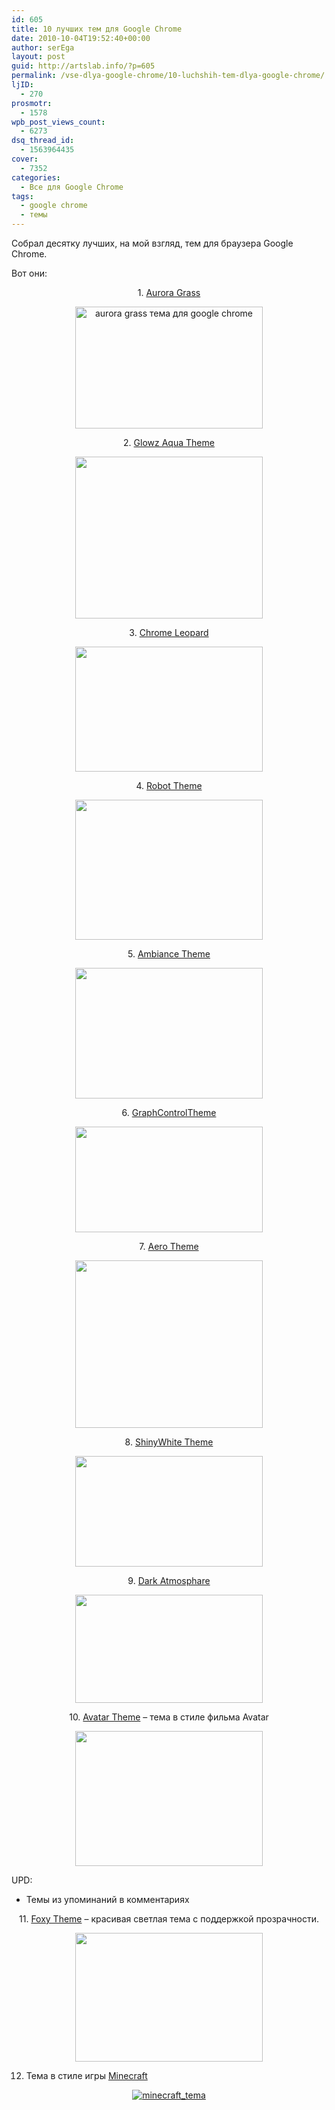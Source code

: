 ```yaml
---
id: 605
title: 10 лучших тем для Google Chrome
date: 2010-10-04T19:52:40+00:00
author: serEga
layout: post
guid: http://artslab.info/?p=605
permalink: /vse-dlya-google-chrome/10-luchshih-tem-dlya-google-chrome/
ljID:
  - 270
prosmotr:
  - 1578
wpb_post_views_count:
  - 6273
dsq_thread_id:
  - 1563964435
cover:
  - 7352
categories:
  - Все для Google Chrome
tags:
  - google chrome
  - темы
---
```

Собрал десятку лучших, на мой взгляд, тем для браузера Google Chrome.

Вот они:

<p style="text-align: center;">
  1. <a href="https://chrome.google.com/extensions/detail/ghjkcholelkaibjpjpnlohnppfoondne" target="_blank">Aurora Grass</a>
</p>

<p style="text-align: center;">
  <a href="{{site.img_cdn}}/Aurora_Grass_Chrome_Theme.jpg"><img class="aligncenter size-medium wp-image-606" title="Aurora_Grass_Chrome_Theme" src="{{site.img_cdn}}/Aurora_Grass_Chrome_Theme-300x195.jpg" alt="aurora grass тема для google chrome" width="300" height="195" srcset="{{site.img_cdn}}/Aurora_Grass_Chrome_Theme-300x195.jpg 300w, {{site.img_cdn}}/Aurora_Grass_Chrome_Theme.jpg 500w" sizes="(max-width: 300px) 100vw, 300px" /></a>
</p>

<p style="text-align: center;">
  2. <a href="http://stamga.deviantart.com/art/Glowz-Aqua-146177127">Glowz Aqua Theme</a>
</p>

<p style="text-align: center;">
  <a href="{{site.img_cdn}}/auqa.png"><img class="aligncenter size-medium wp-image-607" title="aqua стеклянная тема для google chrome" src="{{site.img_cdn}}/auqa-300x259.png" alt="" width="300" height="259" srcset="{{site.img_cdn}}/auqa-300x259.png 300w, {{site.img_cdn}}/auqa.png 893w" sizes="(max-width: 300px) 100vw, 300px" /></a>
</p>

<p style="text-align: center;">
  3. <a href="http://hsn.deviantart.com/art/Chrome-Leopard-141132727" target="_blank">Chrome Leopard</a>
</p>

<p style="text-align: center;">
  <a href="{{site.img_cdn}}/Chrome_Leopard_by_hsn.jpg"><img class="aligncenter size-medium wp-image-608" title="Chrome_Leopard_by_hsn" src="{{site.img_cdn}}/Chrome_Leopard_by_hsn-300x200.jpg" alt="" width="300" height="200" srcset="{{site.img_cdn}}/Chrome_Leopard_by_hsn-300x200.jpg 300w, {{site.img_cdn}}/Chrome_Leopard_by_hsn.jpg 905w" sizes="(max-width: 300px) 100vw, 300px" /></a><!--more-->
</p>

<p style="text-align: center;">
  4. <a href="https://chrome.google.com/extensions/detail/oeljdmeofcikjblcoehpmdnooimalbmj?hl=en" target="_blank">Robot Theme</a>
</p>

<p style="text-align: center;">
  <a href="{{site.img_cdn}}/robot_theme.png"><img class="aligncenter size-medium wp-image-609" title="robot theme for google chrome" src="{{site.img_cdn}}/robot_theme-300x224.png" alt="" width="300" height="224" srcset="{{site.img_cdn}}/robot_theme-300x224.png 300w, {{site.img_cdn}}/robot_theme-1024x768.png 1024w, {{site.img_cdn}}/robot_theme.png 1036w" sizes="(max-width: 300px) 100vw, 300px" /></a>
</p>

<p style="text-align: center;">
  5. <a href="https://chrome.google.com/extensions/detail/elnmibmpefhmfgphdphdncoogpbfmlbp?hl=en#" target="_blank">Ambiance Theme</a>
</p>

<p style="text-align: center;">
  <a href="{{site.img_cdn}}/ambiance_theme.png"><img class="aligncenter size-medium wp-image-610" title="ambiance_theme" src="{{site.img_cdn}}/ambiance_theme-300x209.png" alt="" width="300" height="209" srcset="{{site.img_cdn}}/ambiance_theme-300x209.png 300w, {{site.img_cdn}}/ambiance_theme-1024x716.png 1024w, {{site.img_cdn}}/ambiance_theme.png 1029w" sizes="(max-width: 300px) 100vw, 300px" /></a>
</p>

<p style="text-align: center;">
  6. <a href="https://chrome.google.com/extensions/detail/hfandfjnedocngfomhgkeomfkekkdpak#" target="_blank">GraphControlTheme</a>
</p>

<p style="text-align: center;">
  <a href="{{site.img_cdn}}/graphc.png"><img class="aligncenter size-medium wp-image-611" title="graphc" src="{{site.img_cdn}}/graphc-300x169.png" alt="" width="300" height="169" srcset="{{site.img_cdn}}/graphc-300x169.png 300w, {{site.img_cdn}}/graphc.png 800w" sizes="(max-width: 300px) 100vw, 300px" /></a>
</p>

<p style="text-align: center;">
  7. <a href="http://stamga.deviantart.com/art/Aero-Theme-CRX-Version-1-5-144788434" target="_blank">Aero Theme</a>
</p>

<p style="text-align: center;">
  <a href="{{site.img_cdn}}/Aero_Theme___CRX_Version_1_5_by_Stamga.jpg"><img class="aligncenter size-medium wp-image-612" title="Aero_Theme прозрачная тема для google chrome" src="{{site.img_cdn}}/Aero_Theme___CRX_Version_1_5_by_Stamga-300x268.jpg" alt="" width="300" height="268" srcset="{{site.img_cdn}}/Aero_Theme___CRX_Version_1_5_by_Stamga-300x268.jpg 300w, {{site.img_cdn}}/Aero_Theme___CRX_Version_1_5_by_Stamga.jpg 800w" sizes="(max-width: 300px) 100vw, 300px" /></a>
</p>

<p style="text-align: center;">
  8. <a href="http://pigletiger.deviantart.com/art/ShinyWhite-for-Google-Chrome-146654686">ShinyWhite Theme</a>
</p>

<p style="text-align: center;">
  <a href="{{site.img_cdn}}/ShinyWhite_for_Google_Chrome_by_Pigletiger.jpg"><img class="aligncenter size-medium wp-image-613" title="ShinyWhite_for_Google_Chrome_by_Pigletiger" src="{{site.img_cdn}}/ShinyWhite_for_Google_Chrome_by_Pigletiger-300x177.jpg" alt="" width="300" height="177" srcset="{{site.img_cdn}}/ShinyWhite_for_Google_Chrome_by_Pigletiger-300x177.jpg 300w, {{site.img_cdn}}/ShinyWhite_for_Google_Chrome_by_Pigletiger-1024x606.jpg 1024w, {{site.img_cdn}}/ShinyWhite_for_Google_Chrome_by_Pigletiger.jpg 1086w" sizes="(max-width: 300px) 100vw, 300px" /></a>
</p>

<p style="text-align: center;">
  9. <a href="http://clyronom.deviantart.com/art/dark-atmosphere-140274887" target="_blank">Dark Atmosphare</a>
</p>

<p style="text-align: center;">
  <a href="{{site.img_cdn}}/dark_atmosphere_by_Clyronom.jpg"><img class="aligncenter size-medium wp-image-614" title="dark_atmosphere_by_Clyronom" src="{{site.img_cdn}}/dark_atmosphere_by_Clyronom-300x173.jpg" alt="" width="300" height="173" /></a>
</p>

<p style="text-align: center;">
  10. <a href="https://chrome.google.com/extensions/detail/dlbfeiakikepppihgipiempgcnncpphb" target="_blank">Avatar Theme</a> &#8211; тема в стиле фильма Avatar
</p>

<p style="text-align: center;">
  <a href="{{site.img_cdn}}/avatar.png"><img class="aligncenter size-medium wp-image-615" title="avatar тема для google chrome" src="{{site.img_cdn}}/avatar-300x216.png" alt="" width="300" height="216" srcset="{{site.img_cdn}}/avatar-300x216.png 300w, {{site.img_cdn}}/avatar.png 1024w" sizes="(max-width: 300px) 100vw, 300px" /></a>
</p>

UPD:

+ Темы из упоминаний в комментариях

<p style="text-align: center;">
  11. <a href="https://chrome.google.com/extensions/detail/gogoepoikfbkigcflciohlpmhjkdngjf" target="_blank">Foxy Theme</a> &#8211; красивая светлая тема с поддержкой прозрачности.
</p>

<p style="text-align: center;">
  <a href="{{site.img_cdn}}/foxy_theme.png"><img src="{{site.img_cdn}}/foxy_theme-300x206.png" alt="" title="foxy_theme" width="300" height="206" class="alignnone size-medium wp-image-681" srcset="{{site.img_cdn}}/foxy_theme-300x206.png 300w, {{site.img_cdn}}/foxy_theme.png 950w" sizes="(max-width: 300px) 100vw, 300px" /></a>
</p>

12. Тема в стиле игры <a href="https://chrome.google.com/webstore/detail/minecraft-origins/ooemofofigijedhcifaimglnncjmckaa" target="_blank">Minecraft</a>

<center>
  <a href="{{site.img_cdn}}/minecraft_tema.png"><img src="{{site.img_cdn}}/minecraft_tema-300x192.png" alt="minecraft_tema" class="aligncenter size-medium wp-image-7359" srcset="{{site.img_cdn}}/minecraft_tema-300x192.png 300w, {{site.img_cdn}}/minecraft_tema.png 672w" sizes="(max-width: 300px) 100vw, 300px" /></a>
</center>